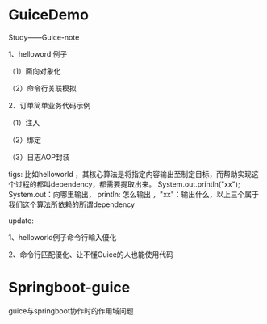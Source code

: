 # GuiceDemo
Study——Guice-note

1、helloword 例子

（1）面向对象化

（2）命令行关联模拟

2、订单简单业务代码示例

（1）注入

（2）绑定

（3）日志AOP封装

tigs:
比如helloworld ，其核心算法是将指定内容输出至制定目标，而帮助实现这个过程的都叫dependency，都需要提取出来。
System.out.println("xx");   System.out：向哪里输出， println: 怎么输出 ，"xx"：输出什么，以上三个属于我们这个算法所依赖的所谓dependency


update:


1、helloworld例子命令行輸入優化

2、命令行匹配優化、让不懂Guice的人也能使用代码

<h1>Springboot-guice</h1>

guice与springboot协作时的作用域问题
